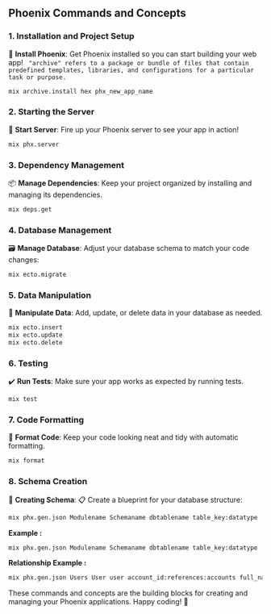 ## Phoenix Commands and Concepts

### 1. Installation and Project Setup

🔧 **Install Phoenix**: Get Phoenix installed so you can start building your web app!
` "archive" refers to a package or bundle of files that contain predefined templates, libraries, and configurations for a particular task or purpose.`
```bash
mix archive.install hex phx_new_app_name
```
### 2. Starting the Server

🚀 **Start Server**: Fire up your Phoenix server to see your app in action!
```bash
mix phx.server
```
### 3. Dependency Management

📦 **Manage Dependencies**: Keep your project organized by installing and managing its dependencies.
```bash
mix deps.get
```
### 4. Database Management

🗃️ **Manage Database**: Adjust your database schema to match your code changes:
```bash
mix ecto.migrate
```
### 5. Data Manipulation

🔨 **Manipulate Data**: Add, update, or delete data in your database as needed.
```bash
mix ecto.insert
mix ecto.update
mix ecto.delete
```
### 6. Testing

✔️ **Run Tests**: Make sure your app works as expected by running tests.
```bash
mix test
```
### 7. Code Formatting

🎨 **Format Code**: Keep your code looking neat and tidy with automatic formatting.
```bash
mix format
```

### 8. Schema Creation

🎨 **Creating Schema**: 📋 Create a blueprint for your database structure:
```bash
mix phx.gen.json Modulename Schemaname dbtablename table_key:datatype
```
**Example :**
```bash
mix phx.gen.json Modulename Schemaname dbtablename table_key:datatype
```
**Relationship Example :**

```bash
mix phx.gen.json Users User user account_id:references:accounts full_name:string gender:string bio:text
```

These commands and concepts are the building blocks for creating and managing your Phoenix applications. Happy coding! 🌟
